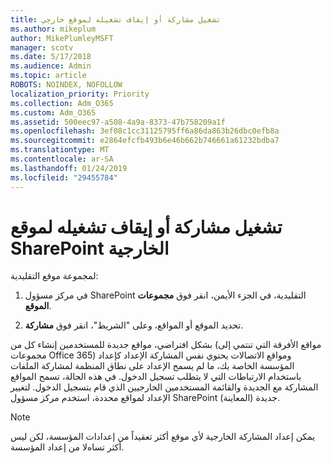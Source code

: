 ```yaml
---
title: تشغيل مشاركة أو إيقاف تشغيله لموقع خارجي
ms.author: mikeplum
author: MikePlumleyMSFT
manager: scotv
ms.date: 5/17/2018
ms.audience: Admin
ms.topic: article
ROBOTS: NOINDEX, NOFOLLOW
localization_priority: Priority
ms.collection: Adm_O365
ms.custom: Adm_O365
ms.assetid: 500eec97-a508-4a9a-8373-47b758209a1f
ms.openlocfilehash: 3ef08c1cc31125795ff6a86da863b26dbc0efb8a
ms.sourcegitcommit: e2864efcfb493b6e46b662b746661a61232bdba7
ms.translationtype: MT
ms.contentlocale: ar-SA
ms.lasthandoff: 01/24/2019
ms.locfileid: "29455784"
---
```

# <a name="turn-external-sharing-on-or-off-for-a-sharepoint-site"></a>تشغيل مشاركة أو إيقاف تشغيله لموقع SharePoint الخارجية

لمجموعة موقع التقليدية:
  
1. في مركز مسؤول SharePoint التقليدية، في الجزء الأيمن، انقر فوق **مجموعات الموقع**.
    
2. تحديد الموقع أو المواقع، وعلى "الشريط"، انقر فوق **مشاركة**.
    
بشكل افتراضي، مواقع جديدة للمستخدمين إنشاء كل من (مواقع الأفرقة التي تنتمي إلى مجموعات Office 365) ومواقع الاتصالات يحتوي نفس المشاركة الإعداد كإعداد المؤسسة الخاصة بك، ما لم يسمح الإعداد على نطاق المنظمة لمشاركة الملفات باستخدام الارتباطات التي لا يتطلب تسجيل الدخول. في هذه الحالة، تسمح المواقع المشاركة مع الجديدة والقائمة المستخدمين الخارجيين الذي قام بتسجيل الدخول. لتغيير الإعداد لمواقع محددة، استخدم مركز مسؤول SharePoint جديدة (المعاينة).
  
> [!NOTE]
> يمكن إعداد المشاركة الخارجية لأي موقع أكثر تعقيداً من إعدادات المؤسسة، لكن ليس أكثر تساهﻻ من إعداد المؤسسة. 
  

